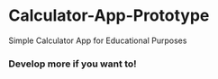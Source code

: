 # Calculator-App-Prototype
Simple Calculator App for Educational Purposes

### Develop more if you want to!
